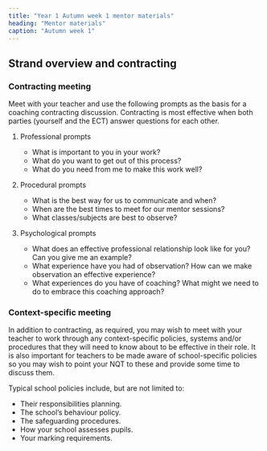 ```yaml
---
title: "Year 1 Autumn week 1 mentor materials"
heading: "Mentor materials"
caption: "Autumn week 1"
---
```


## Strand overview and contracting

### Contracting meeting

Meet with your teacher and use the following prompts as the basis for a coaching contracting discussion. Contracting is most effective when both parties (yourself and the ECT) answer questions for each other.

1. Professional prompts

   - What is important to you in your work?
   - What do you want to get out of this process?
   - What do you need from me to make this work well?

2. Procedural prompts

   - What is the best way for us to communicate and when?
   - When are the best times to meet for our mentor sessions?
   - What classes/subjects are best to observe?

3. Psychological prompts

   - What does an effective professional relationship look like for you? Can you give me an example?
   - What experience have you had of observation? How can we make observation an effective experience?
   - What experiences do you have of coaching? What might we need to do to embrace this coaching approach?

### Context-specific meeting

In addition to contracting, as required, you may wish to meet with your teacher to work through any context-specific policies, systems and/or procedures that they will need to know about to be effective in their role. It is also important for teachers to be made aware of school-specific policies so you may wish to point your NQT to these and provide some time to discuss them.

Typical school policies include, but are not limited to:

- Their responsibilities planning.
- The school’s behaviour policy.
- The safeguarding procedures.
- How your school assesses pupils.
- Your marking requirements.
